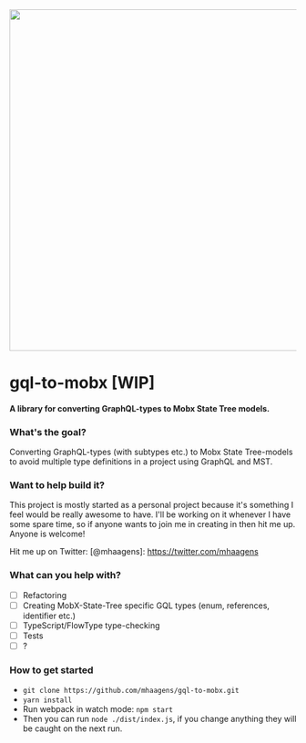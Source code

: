 <img src="https://raw.githubusercontent.com/mhaagens/gql-to-mobx/master/screenshot_1.png" width="600" height="auto">

# gql-to-mobx [WIP]
#### A library for converting GraphQL-types to Mobx State Tree models. 

### What's the goal?

Converting GraphQL-types (with subtypes etc.) to Mobx State Tree-models to avoid multiple type definitions
in a project using GraphQL and MST.

### Want to help build it?

This project is mostly started as a personal project because it's something I feel would be really awesome to have.
I'll be working on it whenever I have some spare time, so if anyone wants to join me in creating in then hit me up. 
Anyone is welcome!

Hit me up on Twitter: [@mhaagens]: https://twitter.com/mhaagens

### What can you help with?

- [ ] Refactoring
- [ ] Creating MobX-State-Tree specific GQL types (enum, references, identifier etc.)
- [ ] TypeScript/FlowType type-checking
- [ ] Tests
- [ ] ?

### How to get started
- ```git clone https://github.com/mhaagens/gql-to-mobx.git```
- ```yarn install```
- Run webpack in watch mode: ```npm start```
- Then you can run ```node ./dist/index.js```, if you change anything they will be caught on the next run.
